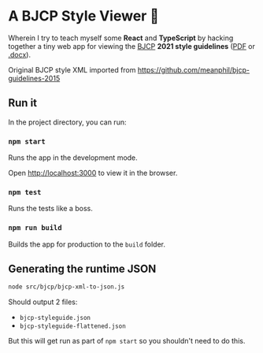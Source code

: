 # A BJCP Style Viewer 🍺

Wherein I try to teach myself some **React** and **TypeScript** by hacking
together a tiny web app for viewing the [BJCP](https://www.bjcp.org/)
**2021 style guidelines** ([PDF](https://www.bjcp.org/download/2021_Guidelines_Beer.pdf)
or [.docx](https://www.bjcp.org/download/2021_Guidelines_Beer.docx)).

Original BJCP style XML imported from <https://github.com/meanphil/bjcp-guidelines-2015>


## Run it

In the project directory, you can run:

### `npm start`

Runs the app in the development mode.

Open <http://localhost:3000> to view it in the browser.


### `npm test`

Runs the tests like a boss.


### `npm run build`

Builds the app for production to the `build` folder.


## Generating the runtime JSON

```sh
node src/bjcp/bjcp-xml-to-json.js
```

Should output 2 files:

- `bjcp-styleguide.json`
- `bjcp-styleguide-flattened.json`

But this will get run as part of `npm start` so you shouldn't need to do this.
